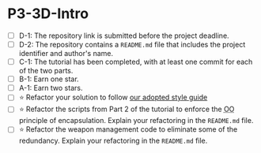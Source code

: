 # P3-3D-Intro

- [ ] D-1: The repository link is submitted before the project deadline.
- [ ] D-2: The repository contains a <code>README.md</code> file that includes the project identifier and author's name.
- [ ] C-1: The tutorial has been completed, with at least one commit for each of the two parts.
- [ ] B-1: Earn one star.
- [ ] A-1: Earn two stars.
- [ ] ⭐ Refactor your solution to follow <a href="https://www.gdquest.com/docs/guidelines/best-practices/godot-gdscript/">our adopted style guide</a>
- [ ] ⭐ Refactor the scripts from Part 2 of the tutorial to enforce the <abbr title="object-oriented">OO</abbr> principle of encapsulation. Explain your refactoring in the <code>README.md</code> file.
- [ ] ⭐ Refactor the weapon management code to eliminate some of the redundancy. Explain your refactoring in the <code>README.md</code> file.
